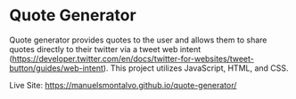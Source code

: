 # Quote Generator

Quote generator provides quotes to the user and allows them to share quotes directly to their twitter via a tweet web intent (https://developer.twitter.com/en/docs/twitter-for-websites/tweet-button/guides/web-intent). This project utilizes JavaScript, HTML, and CSS.

Live Site: https://manuelsmontalvo.github.io/quote-generator/
